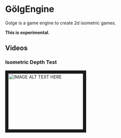 # GölgEngine

Golge is a game engine to create 2d isometric games.

__This is experimental.__

## Videos 

### Isometric Depth Test

<a href="http://www.youtube.com/watch?feature=player_embedded&v=tWRyfL01VZM
" target="_blank"><img src="http://img.youtube.com/vi/tWRyfL01VZM/0.jpg" 
alt="IMAGE ALT TEXT HERE" width="240" height="180" border="10" /></a>